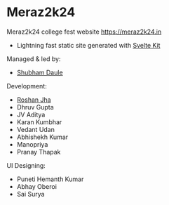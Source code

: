 # Meraz2k24

Meraz2k24 college fest website https://meraz2k24.in

- Lightning fast static site generated with [Svelte Kit](https://kit.svelte.dev/)


Managed & led by:
  - [Shubham Daule](https://github.com/sbdaule5)

Development:
  - [Roshan Jha](https://github.com/roshanjha-dev)
  - Dhruv Gupta
  - JV Aditya
  - Karan Kumbhar
  - Vedant Udan
  - Abhishekh Kumar
  - Manopriya
  - Pranay Thapak
  
UI Designing:
  - Puneti Hemanth Kumar
  - Abhay Oberoi
  - Sai Surya

